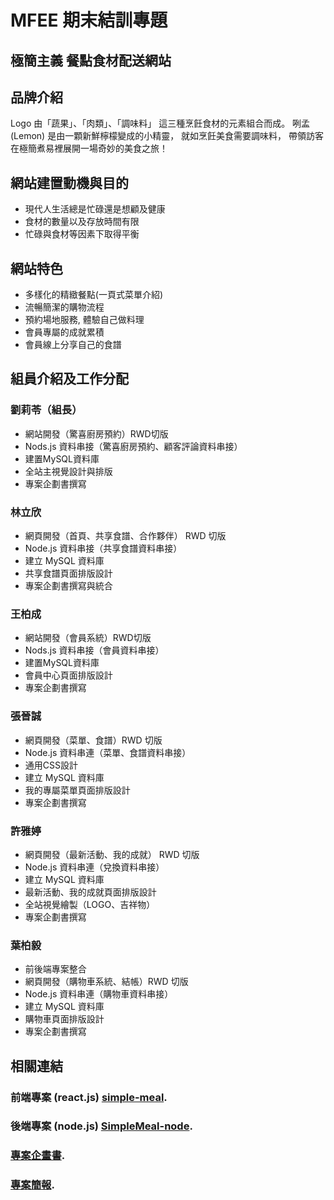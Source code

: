 # MFEE 期末結訓專題

## 極簡主義 餐點食材配送網站
## 品牌介紹
Logo 由「蔬果」、「肉類」、「調味料」
這三種烹飪食材的元素組合而成。
咧孟(Lemon)
是由一顆新鮮檸檬變成的小精靈，
就如烹飪美食需要調味料，
帶領訪客在極簡煮易裡展開一場奇妙的美食之旅！

## 網站建置動機與目的
* 現代人生活總是忙碌還是想顧及健康
* 食材的數量以及存放時間有限
* 忙碌與食材等因素下取得平衡

## 網站特色
* 多樣化的精緻餐點(一頁式菜單介紹)
* 流暢簡潔的購物流程
* 預約場地服務, 體驗自己做料理
* 會員專屬的成就累積
* 會員線上分享自己的食譜

## 組員介紹及工作分配
### 劉莉苓（組⻑）
* 網站開發（驚喜廚房預約）RWD切版
* Nods.js 資料串接（驚喜廚房預約、顧客評論資料串接）
* 建置MySQL資料庫
* 全站主視覺設計與排版
* 專案企劃書撰寫

### 林立欣
* 網頁開發（首頁、共享食譜、合作夥伴） RWD 切版
* Node.js 資料串接（共享食譜資料串接）
* 建立 MySQL 資料庫
* 共享食譜頁面排版設計
* 專案企劃書撰寫與統合

### 王柏成
* 網站開發（會員系統）RWD切版
* Nods.js 資料串接（會員資料串接）
* 建置MySQL資料庫
* 會員中心頁面排版設計
* 專案企劃書撰寫

### 張晉誠
* 網頁開發（菜單、食譜）RWD 切版
* Node.js 資料串連（菜單、食譜資料串接）
* 通用CSS設計
* 建立 MySQL 資料庫
* 我的專屬菜單頁面排版設計
* 專案企劃書撰寫

### 許雅婷
* 網頁開發（最新活動、我的成就） RWD 切版
* Node.js 資料串連（兌換資料串接）
* 建立 MySQL 資料庫
* 最新活動、我的成就頁面排版設計
* 全站視覺繪製（LOGO、吉祥物）
* 專案企劃書撰寫

### 葉柏毅
* 前後端專案整合
* 網頁開發（購物車系統、結帳）RWD 切版
* Node.js 資料串連（購物車資料串接）
* 建立 MySQL 資料庫
* 購物車頁面排版設計
* 專案企劃書撰寫

## 相關連結
### 前端專案 (react.js) [simple-meal](https://github.com/Liu-Lydia/simple-meal).
### 後端專案 (node.js) [SimpleMeal-node](https://github.com/poe1599/SimpleMeal-node).
### [專案企畫書](https://github.com/Liu-Lydia/simple-meal/blob/master/%E5%B1%95%E7%A4%BA/%E7%B6%B2%E7%AB%99%E5%BB%BA%E7%BD%AE%E5%B0%88%E9%A1%8C%E4%BC%81%E7%95%AB%E6%9B%B8.pdf).
### [專案簡報](https://github.com/Liu-Lydia/simple-meal/blob/master/%E5%B1%95%E7%A4%BA/%E6%A5%B5%E7%B0%A1%E7%85%AE%E6%98%93%E7%B0%A1%E5%A0%B1%E6%B1%BA%E5%AE%9A%E7%89%88.pdf).

